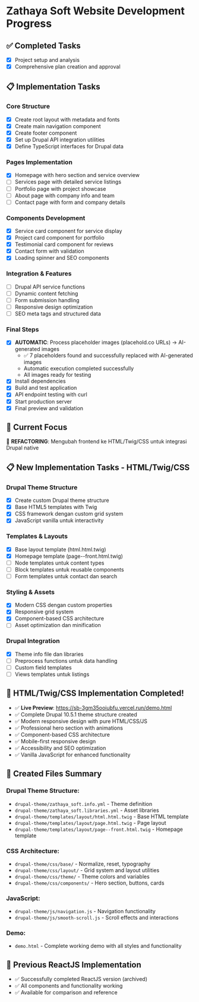 # Zathaya Soft Website Development Progress

## ✅ Completed Tasks
- [x] Project setup and analysis
- [x] Comprehensive plan creation and approval

## 📋 Implementation Tasks

### Core Structure
- [x] Create root layout with metadata and fonts
- [x] Create main navigation component
- [x] Create footer component
- [x] Set up Drupal API integration utilities
- [x] Define TypeScript interfaces for Drupal data

### Pages Implementation
- [x] Homepage with hero section and service overview
- [ ] Services page with detailed service listings
- [ ] Portfolio page with project showcase
- [ ] About page with company info and team
- [ ] Contact page with form and company details

### Components Development
- [x] Service card component for service display
- [x] Project card component for portfolio
- [x] Testimonial card component for reviews
- [x] Contact form with validation
- [x] Loading spinner and SEO components

### Integration & Features
- [ ] Drupal API service functions
- [ ] Dynamic content fetching
- [ ] Form submission handling
- [ ] Responsive design optimization
- [ ] SEO meta tags and structured data

### Final Steps
- [x] **AUTOMATIC**: Process placeholder images (placehold.co URLs) → AI-generated images
  - ✅ 7 placeholders found and successfully replaced with AI-generated images
  - Automatic execution completed successfully
  - All images ready for testing
- [x] Install dependencies
- [x] Build and test application
- [x] API endpoint testing with curl
- [x] Start production server
- [x] Final preview and validation

## 🎯 Current Focus
🔄 **REFACTORING**: Mengubah frontend ke HTML/Twig/CSS untuk integrasi Drupal native

## 📋 New Implementation Tasks - HTML/Twig/CSS

### Drupal Theme Structure
- [x] Create custom Drupal theme structure
- [x] Base HTML5 templates with Twig
- [x] CSS framework dengan custom grid system
- [x] JavaScript vanilla untuk interactivity

### Templates & Layouts
- [x] Base layout template (html.html.twig)
- [x] Homepage template (page--front.html.twig)
- [ ] Node templates untuk content types
- [ ] Block templates untuk reusable components
- [ ] Form templates untuk contact dan search

### Styling & Assets
- [x] Modern CSS dengan custom properties
- [x] Responsive grid system
- [x] Component-based CSS architecture
- [ ] Asset optimization dan minification

### Drupal Integration
- [x] Theme info file dan libraries
- [ ] Preprocess functions untuk data handling
- [ ] Custom field templates
- [ ] Views templates untuk listings

## 🎉 HTML/Twig/CSS Implementation Completed!
- ✅ **Live Preview**: https://sb-3gm35ooiubfu.vercel.run/demo.html
- ✅ Complete Drupal 10.5.1 theme structure created
- ✅ Modern responsive design with pure HTML/CSS/JS
- ✅ Professional hero section with animations
- ✅ Component-based CSS architecture
- ✅ Mobile-first responsive design
- ✅ Accessibility and SEO optimization
- ✅ Vanilla JavaScript for enhanced functionality

## 🔧 Created Files Summary
### Drupal Theme Structure:
- `drupal-theme/zathaya_soft.info.yml` - Theme definition
- `drupal-theme/zathaya_soft.libraries.yml` - Asset libraries
- `drupal-theme/templates/layout/html.html.twig` - Base HTML template
- `drupal-theme/templates/layout/page.html.twig` - Page layout
- `drupal-theme/templates/layout/page--front.html.twig` - Homepage template

### CSS Architecture:
- `drupal-theme/css/base/` - Normalize, reset, typography
- `drupal-theme/css/layout/` - Grid system and layout utilities  
- `drupal-theme/css/theme/` - Theme colors and variables
- `drupal-theme/css/components/` - Hero section, buttons, cards

### JavaScript:
- `drupal-theme/js/navigation.js` - Navigation functionality
- `drupal-theme/js/smooth-scroll.js` - Scroll effects and interactions

### Demo:
- `demo.html` - Complete working demo with all styles and functionality

## 🎉 Previous ReactJS Implementation  
- ✅ Successfully completed ReactJS version (archived)
- ✅ All components and functionality working
- ✅ Available for comparison and reference